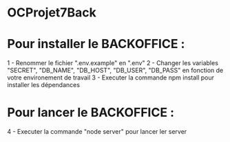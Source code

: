 # OCProjet7Back

# Pour installer le BACKOFFICE :

1 - Renommer le fichier ".env.example" en ".env"
2 - Changer les variables "SECRET", "DB_NAME", "DB_HOST", "DB_USER", "DB_PASS" en fonction de votre environement de travail
3 - Executer la commande npm install pour installer les dépendances

# Pour lancer le BACKOFFICE :

4 - Executer la commande "node server" pour lancer ler server
